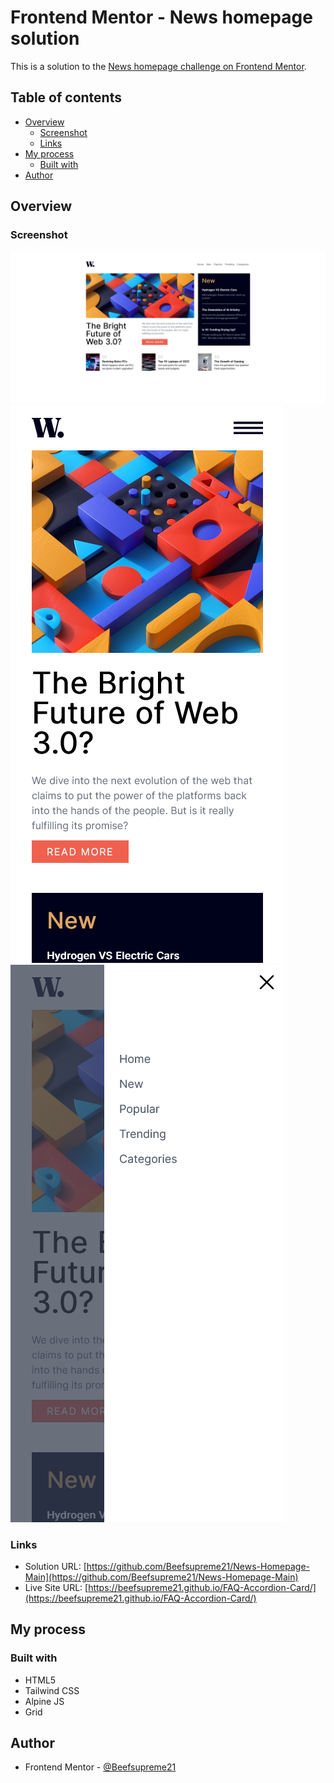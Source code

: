 # Frontend Mentor - News homepage solution

This is a solution to the [News homepage challenge on Frontend Mentor](https://www.frontendmentor.io/challenges/news-homepage-H6SWTa1MFl).


## Table of contents

- [Overview](#overview)
  - [Screenshot](#screenshot)
  - [Links](#links)
- [My process](#my-process)
  - [Built with](#built-with)
- [Author](#author)


## Overview

### Screenshot

![](./screenshot-desktop.png)
![](./screenshot-mobile.png)
![](./screenshot-mobile-menu.png)


### Links

- Solution URL: [https://github.com/Beefsupreme21/News-Homepage-Main](https://github.com/Beefsupreme21/News-Homepage-Main)
- Live Site URL: [https://beefsupreme21.github.io/FAQ-Accordion-Card/](https://beefsupreme21.github.io/FAQ-Accordion-Card/)


## My process

### Built with

- HTML5
- Tailwind CSS
- Alpine JS
- Grid


## Author

- Frontend Mentor - [@Beefsupreme21](https://www.frontendmentor.io/profile/Beefsupreme21)